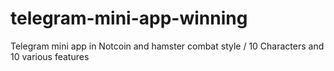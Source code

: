 # telegram-mini-app-winning
Telegram mini app in Notcoin and hamster combat style / 10 Characters and 10 various features
